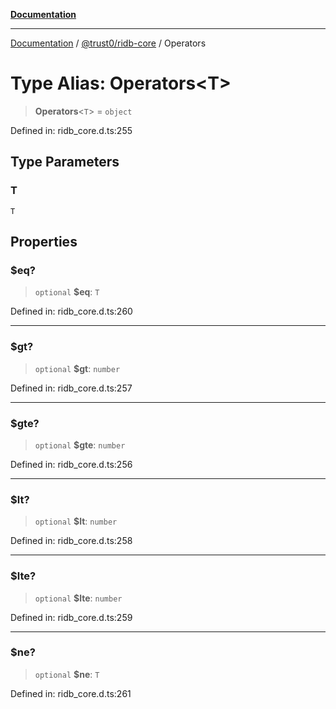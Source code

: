 [**Documentation**](../../../README.md)

***

[Documentation](../../../README.md) / [@trust0/ridb-core](../README.md) / Operators

# Type Alias: Operators\<T\>

> **Operators**\<`T`\> = `object`

Defined in: ridb\_core.d.ts:255

## Type Parameters

### T

`T`

## Properties

### $eq?

> `optional` **$eq**: `T`

Defined in: ridb\_core.d.ts:260

***

### $gt?

> `optional` **$gt**: `number`

Defined in: ridb\_core.d.ts:257

***

### $gte?

> `optional` **$gte**: `number`

Defined in: ridb\_core.d.ts:256

***

### $lt?

> `optional` **$lt**: `number`

Defined in: ridb\_core.d.ts:258

***

### $lte?

> `optional` **$lte**: `number`

Defined in: ridb\_core.d.ts:259

***

### $ne?

> `optional` **$ne**: `T`

Defined in: ridb\_core.d.ts:261
